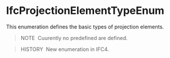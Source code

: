 # IfcProjectionElementTypeEnum

This enumeration defines the basic types of projection elements.

> NOTE&nbsp; Cuurently no predefined are defined.

> HISTORY&nbsp; New enumeration in IFC4.
